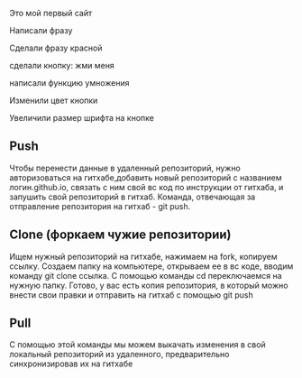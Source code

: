 Это мой первый сайт

Написали фразу

Сделали фразу красной

сделали кнопку: жми меня

написали функцию умножения

Изменили цвет кнопки

Увеличили размер шрифта на кнопке

## Push
Чтобы перенести данные в удаленный репозиторий, нужно авторизоваться на гитхабе,добавить новый репозиторий с названием логин.github.io, связать с ним свой вс код по инструкции от гитхаба, и запушить свой репозиторий в гитхаб. Команда, отвечающая за отправление репозитория на гитхаб - git push.
 
## Clone (форкаем чужие репозитории)
Ищем нужный репозиторий на гитхабе, нажимаем на fork, копируем ссылку. Создаем папку на компьютере, открываем ее в вс коде, вводим команду git clone ссылка. С помощью команды cd переключаемся на нужную папку. Готово, у вас есть копия репозитория, в который можно внести свои правки и отправить на гитхаб с помощью git push
 
## Pull
С помощью этой команды мы можем выкачать изменения в свой локальный репозиторий из удаленного, предварительно синхронизировав их на гитхабе
